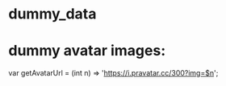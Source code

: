 # dummy_data

# dummy avatar images:
var getAvatarUrl = (int n) => 'https://i.pravatar.cc/300?img=$n';
